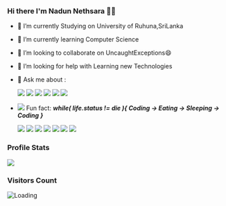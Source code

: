 ### Hi there I'm Nadun Nethsara 👨‍💻

- 🧿 I’m currently Studying on University of Ruhuna,SriLanka
- 👾 I’m currently learning Computer Science
- 👯 I’m looking to collaborate on UncaughtExceptions😄
- 🔭 I’m looking for help with Learning new Technologies
- 💬 Ask me about : 


   <img src="https://img.icons8.com/color/80/000000/nodejs.png"/> <img src="https://img.icons8.com/color/80/000000/java-coffee-cup-logo--v2.png"/>  <img src="https://img.icons8.com/plasticine/80/000000/react.png"/> <img src="https://img.icons8.com/color/80/000000/javascript--v1.png"/> <img src="https://img.icons8.com/color/80/000000/flutter.png"/> <img src="https://img.icons8.com/color/80/000000/spring-logo.png"/> 
- <img src="https://img.icons8.com/external-bearicons-outline-color-bearicons/18/000000/external-Fun-Fact-miscellany-texts-and-badges-bearicons-outline-color-bearicons.png"/> Fun fact: ***while( life.status != die ){
                 Coding -> Eating -> Sleeping -> Coding
               }***
               
   <img src="https://img.icons8.com/external-soft-fill-juicy-fish/80/000000/external-coding-coding-and-development-soft-fill-soft-fill-juicy-fish-2.png"/> <img src="https://img.icons8.com/plasticine/80/000000/arrow.png"/> <img src="https://img.icons8.com/external-konkapp-outline-color-konkapp/80/000000/external-eating-stay-at-home-konkapp-outline-color-konkapp.png"/> <img src="https://img.icons8.com/plasticine/80/000000/arrow.png"/> <img src="https://img.icons8.com/external-itim2101-lineal-color-itim2101/80/000000/external-sleeping-time-management-itim2101-lineal-color-itim2101.png"/> <img src="https://img.icons8.com/plasticine/80/000000/arrow.png"/> <img src="https://img.icons8.com/external-soft-fill-juicy-fish/80/000000/external-coding-coding-and-development-soft-fill-soft-fill-juicy-fish-2.png"/>

 
 
### Profile Stats

<img src="https://github-readme-stats.vercel.app/api?username=NadunNethsara&&show_icons=true&title_color=ffffff&icon_color=bb2acf&text_color=daf7dc&bg_color=151515">

### Visitors Count

<img align="left" src = "https://profile-counter.glitch.me/NadunNethsara/count.svg" alt ="Loading">
